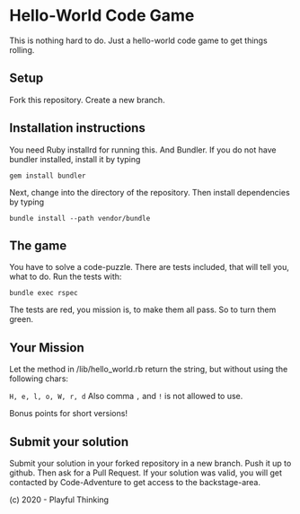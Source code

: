 # Hello-World Code Game

This is nothing hard to do. Just a hello-world code game to get things rolling.

## Setup

Fork this repository. Create a new branch.

## Installation instructions

You need Ruby installrd for running this. And Bundler. If you do not have bundler installed, install it by typing

`gem install bundler`

Next, change into the directory of the repository. Then install dependencies by typing

`bundle install --path vendor/bundle`

## The game

You have to solve a code-puzzle. There are tests included, that will tell you, what to do. Run the tests with:

`bundle exec rspec`

The tests are red, you mission is, to make them all pass. So to turn them green.

## Your Mission

Let the method in /lib/hello_world.rb return the string, but without using the following chars:

`H, e, l, o, W, r, d` Also comma `,` and `!` is not allowed to use.

Bonus points for short versions!

## Submit your solution

Submit your solution in your forked repository in a new branch. Push it up to github. Then ask for a Pull Request. If your solution was valid, you will get contacted by Code-Adventure to get access to the backstage-area.

(c) 2020 - Playful Thinking
